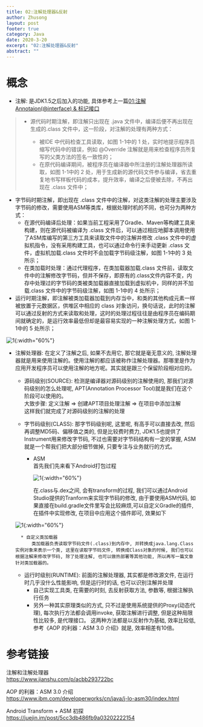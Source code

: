 ```yaml
---
title: 02:注解处理器&反射
author: Zhusong
layout: post
footer: true
category: Java
date: 2020-3-20
excerpt: "02:注解处理器&反射"
abstract: ""
---
```


# 概念
* 注解: 是JDK1.5之后加入的功能, 具体参考上一篇[01:注解Annotaion(@interface) & 标记接口](/java-anotation)

> * 源代码时期注解，即注解只出现在 .java 文件中，编译后便不再出现在生成的.class 文件中，这一阶段，对注解的处理有两种方式： 
>  
> 	* 被IDE 中代码检查工具读取，如图 1-1中的 1 处，实时地提示程序员缩写代码中的错误，例如 @Override 注解就是用来检查程序员所复写的父类方法的签名一致性的；
>	* 在原代码编译期间，被程序员在编译器中所注册的注解处理器所读取，如图 1-1中的 2 处，用于生成新的源代码文件参与编译，省去重复地书写样板代码的成本，提升效率，编译之后便被去除，不再出现在 .class 文件中；
* 字节码时期注解，即出现在 .class 文件中的注解，对这类注解的处理主要涉及字节码的修改，需要使用ASM等类库，根据处理时机的不同，也可分为两种方式：
	* 在源代码编译后处理：如果当前工程采用了Gradle、Maven等构建工具来构建，则在源代码被编译为 .class 文件后，可以通过相应地脚本调用使用了ASM库编写的第三方工具来读取文件中的注解并修改 .class 文件中的虚拟机指令，没有采用构建工具，也可以通过命令行来手动更新 .class 文件，虚拟机加载.class 文件时不会加载字节码级注解，如图 1-1中的 3 处所示；
	* 在类加载时处理：通过代理程序，在类加载器加载.class 文件前，读取文件中的注解修改字节码，但并不保存，即原有的.class文件内容不变，内存中处理过的字节码的类被类加载器直接加载到虚拟机中，同样的并不加载.class 文件中的字节码级注解，如图 1-1中的 4 处所示；
* 运行时期注解，即注解被类加载器加载到内存当中，和类的其他构成元素一样被放置于元数据区，供堆区中相应的 class 对象访问，换句话说，此时的注解可以通过反射的方式来读取和处理，这时的处理过程往往是由程序员在编码期间就确定的，是运行效率最低但却是最容易实现的一种注解处理方式，如图 1-1中的 5 处所示；
> 
![1]({{site.assets_path}}/img/java/java_annotation_processor.png){:width="60%"}
>

* 注解处理器: 在定义了注解之后, 如果不去用它, 那它就是毫无意义的, 注解处理器就是用来使用注解的。使用注解的都应该被称作注解处理器。那哪里是作为应用开发程序员可以使用注解的地方呢。其实就是跟三个保留阶段相对应的。
	* 源码级别(SOURCE): 检测是编译器对源码级别的注解使用的, 那我们对源码级别的怎么处理呢, APT(Annotation Processor Tool)就是我们在这个阶段可以使用的。  
	大致步骤: 定义注解 => 创建APT项目处理注解 => 在项目中添加注解  
	这样我们就完成了对源码级别的注解的处理
	
	* 字节码级别(CLASS): 那字节码级别呢, 这里呢, 有高手可以直接去改, 然后再调整MD5码、偏移值之类的, 但是比较费时费力, JDK1.5也提供了Instrument用来修改字节码, 不过也需要对字节码结构有一定的掌握, ASM就是一个帮我们把大部分细节做掉, 只要专注与业务就行的方式。
		* ASM   
		首先我们先来看下Android打包过程  
		
			> 
			![1]({{site.assets_path}}/img/android/android-aapt.png){:width="60%"}
			>	

			在.class与.dex之间, 会有transform的过程, 我们可以通过Android Studio提供的Tranform来实现字节码的修改, 由于要使用ASM代码, 如果直接在build.gradle文件里写会比较麻烦,可以自定义Gradle的插件, 在插件中实现修改, 在项目中应用这个插件即可, 效果如下
	> 
	![1]({{site.assets_path}}/img/android/android-grale-plugin.png){:width="60%"}
	>	
		* 自定义类加载器   
			类加载器负责读取字节码文件(.class)到内存中, 并转换成java.lang.Class实例对象来表示一个类, 这里在读取字节码文件, 转换成Class对象的时候, 我们也可以根据注解来修改字节码, 除了处理注解, 也可以做热部署等其他功能, 所以再写一篇文章针对类加载器的。
			
	* 运行时级别(RUNTIME): 前面的注解处理器, 其实都是修改源文件, 在运行时几乎没什么性能影响, 但是运行时的话, 也可以识别注解并处理
		*  自己实现工具类, 在需要的时刻, 去反射获取方法, 参数等, 根据注解执行任务
		*  另外一种其实原理类似的方式, 只不过是使用系统提供的Proxy(动态代理), 每次执行方法都会调用invoke, 获取注解进行调整, 但是这种局限性比较多, 是代理接口。
	这两种方法都是以反射作为基础, 效率比较低, 参考《AOP 的利器：ASM 3.0 介绍》就是, 效率相差有10倍。

# 参考链接
  
注解和注解处理器    
<https://www.jianshu.com/p/acbb293722bc>

AOP 的利器：ASM 3.0 介绍  
<https://www.ibm.com/developerworks/cn/java/j-lo-asm30/index.html>

Android Transform + ASM 初探  
<https://juejin.im/post/5cc3db486fb9a03202222154>